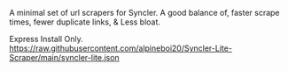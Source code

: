 A minimal set of url scrapers for Syncler. A good balance of, faster scrape times, fewer duplicate links, & Less bloat.

Express Install Only.
https://raw.githubusercontent.com/alpineboi20/Syncler-Lite-Scraper/main/syncler-lite.json
